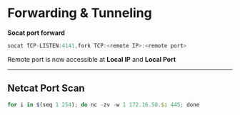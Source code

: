 # Forwarding & Tunneling

**Socat port forward**

```js
socat TCP-LISTEN:4141,fork TCP:<remote IP>:<remote port>
```

Remote port is now accessible at **Local IP** and **Local Port**

------

## Netcat Port Scan

```js
for i in $(seq 1 254); do nc -zv -w 1 172.16.50.$i 445; done
```








